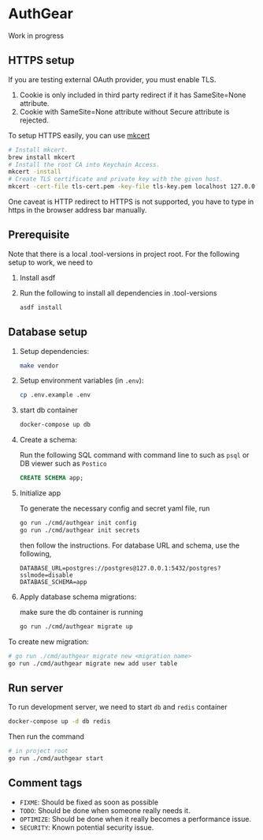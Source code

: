 # AuthGear
 
Work in progress

## HTTPS setup

If you are testing external OAuth provider, you must enable TLS.

1. Cookie is only included in third party redirect if it has SameSite=None attribute.
2. Cookie with SameSite=None attribute without Secure attribute is rejected.

To setup HTTPS easily, you can use [mkcert](https://github.com/FiloSottile/mkcert)

```sh
# Install mkcert.
brew install mkcert
# Install the root CA into Keychain Access.
mkcert -install
# Create TLS certificate and private key with the given host.
mkcert -cert-file tls-cert.pem -key-file tls-key.pem localhost 127.0.0.1 ::1
```

One caveat is HTTP redirect to HTTPS is not supported, you have to type in https in the browser address bar manually.

## Prerequisite

Note that there is a local .tool-versions in project root. For the following setup to work, we need to

1. Install asdf

2. Run the following to install all dependencies in .tool-versions
   ```sh
   asdf install
   ```

## Database setup

1. Setup dependencies:
   ```sh
   make vendor
   ```
2. Setup environment variables (in `.env`):
   ```sh
   cp .env.example .env
   ```

3. start db container
   ```sh
   docker-compose up db
   ```

4. Create a schema:

   Run the following SQL command with command line to such as `psql` or DB viewer such as `Postico`

   ```sql
   CREATE SCHEMA app;
   ```

5. Initialize app

   To generate the necessary config and secret yaml file, run

   ```sh
   go run ./cmd/authgear init config
   go run ./cmd/authgear init secrets
   ```

   then follow the instructions. For database URL and schema, use the following,
   ```
   DATABASE_URL=postgres://postgres@127.0.0.1:5432/postgres?sslmode=disable
   DATABASE_SCHEMA=app
   ```

6. Apply database schema migrations:

   make sure the db container is running

   ```sh
   go run ./cmd/authgear migrate up
   ```
   
To create new migration:
```sh
# go run ./cmd/authgear migrate new <migration name>
go run ./cmd/authgear migrate new add user table
```

## Run server

To run development server, we need to start `db` and `redis` container

```sh
docker-compose up -d db redis
```

Then run the command

```sh
# in project root
go run ./cmd/authgear start
```

## Comment tags

- `FIXME`: Should be fixed as soon as possible
- `TODO`: Should be done when someone really needs it.
- `OPTIMIZE`: Should be done when it really becomes a performance issue.
- `SECURITY`: Known potential security issue.
